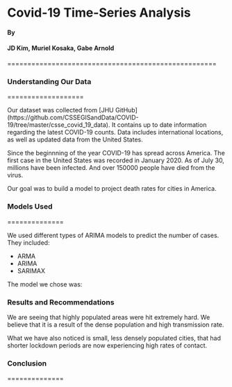 # Covid-19 Time-Series Analysis
#### By
#### JD Kim, Muriel Kosaka, Gabe Arnold
====================================================

<h3> Understanding Our Data </h3>
===================

<p> Our dataset was collected from [JHU GitHub](https://github.com/CSSEGISandData/COVID-19/tree/master/csse_covid_19_data). It contains up to date information regarding the latest COVID-19 counts. Data includes international locations, as well as updated data from the United States.
</p>


<p>Since the beginnning of the year COVID-19 has spread across America. The first case in the United States was recorded in January 2020. As of July 30, millions have been infected. And over 150000 people have died from the virus.</p>

<p>
Our goal was to build a model to project death rates for cities in America.
</p>


<h3>Models Used</h3>
==============

<p> We used different types of ARIMA models to predict the number of cases. They included: </p>

<ul><li>ARMA</li>
    <li>ARIMA</li>
    <li>SARIMAX</li>
</ul>

<p> The model we chose was: </p>


<h3>Results and Recommendations</h3>
<p>We are seeing that highly populated areas were hit extremely hard. We believe that it is a result of the dense population and high transmission rate. </p>

<p>What we have also noticed is small, less densely populated cities, that had shorter lockdown periods are now experiencing high rates of contact.</p>
    
    
<h3>Conclusion</h3>
==============
<p>